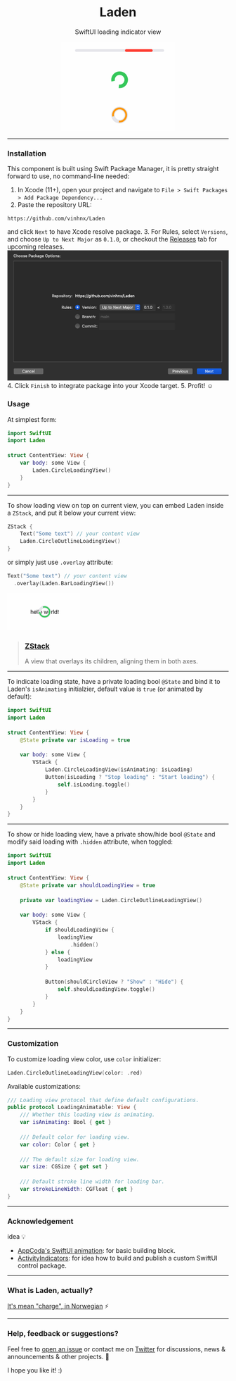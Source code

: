 <h1 align="center">Laden</h1>
<p align="center">SwiftUI loading indicator view</p>
<p align="center"><img src="./Resources/loading.gif"/></p>

---

### Installation

This component is built using Swift Package Manager, it is pretty straight forward to use, no command-line needed:

1. In Xcode (11+), open your project and navigate to `File > Swift Packages > Add Package Dependency...`
2. Paste the repository URL: 
```
https://github.com/vinhnx/Laden
```
and click `Next` to have Xcode resolve package.
3. For Rules, select `Versions`, and choose `Up to Next Major` as `0.1.0`, or checkout the [Releases](https://github.com/vinhnx/Laden/tags) tab for upcoming releases.
![package_options.png](./Resources/package_options.png "package_options.png")
4. Click `Finish` to integrate package into your Xcode target.
5. Profit! ☺️

### Usage

At simplest form:

```swift
import SwiftUI
import Laden

struct ContentView: View {
    var body: some View {
        Laden.CircleLoadingView()
    }
}
```

---

To show loading view on top on current view, you can embed Laden inside a `ZStack`, and put it below your current view:

```swift
ZStack {
    Text("Some text") // your content view
    Laden.CircleOutlineLoadingView()
}
```

or simply just use `.overlay` attribute:

```swift
Text("Some text") // your content view
  .overlay(Laden.BarLoadingView())
```

![ZStack](./Resources/loading_zstack.gif "ZStack")

> ### [ZStack](https://developer.apple.com/documentation/swiftui/zstack)
> A view that overlays its children, aligning them in both axes.

---

To indicate loading state, have a private loading bool `@State` and bind it to Laden's `isAnimating` initialzier, default value is `true` (or animated by default):

```swift
import SwiftUI
import Laden

struct ContentView: View {
    @State private var isLoading = true

    var body: some View {
        VStack {
            Laden.CircleLoadingView(isAnimating: isLoading)
            Button(isLoading ? "Stop loading" : "Start loading") {
                self.isLoading.toggle()
            }
        }
    }
}
```

---

To show or hide loading view, have a private show/hide bool `@State` and modify said loading with `.hidden` attribute, when toggled:

```swift
import SwiftUI
import Laden

struct ContentView: View {
    @State private var shouldLoadingView = true

    private var loadingView = Laden.CircleOutlineLoadingView()

    var body: some View {
        VStack {
            if shouldLoadingView {
                loadingView
                    .hidden()
            } else {
                loadingView
            }

            Button(shouldCircleView ? "Show" : "Hide") {
                self.shouldLoadingView.toggle()
            }
        }
    }
}
```

---

### Customization

To customize loading view color, use `color` initializer:

```swift
Laden.CircleOutlineLoadingView(color: .red)
```

Available customizations:

```swift
/// Loading view protocol that define default configurations.
public protocol LoadingAnimatable: View {
    /// Whether this loading view is animating.
    var isAnimating: Bool { get }

    /// Default color for loading view.
    var color: Color { get }

    /// The default size for loading view.
    var size: CGSize { get set }

    /// Default stroke line width for loading bar.
    var strokeLineWidth: CGFloat { get }
}
```

---

### Acknowledgement 

idea 💡

+ [AppCoda's SwiftUI animation](https://www.appcoda.com/swiftui-animation-basics-building-a-loading-indicator/): for basic building block.
+ [ActivityIndicators](https://github.com/sketch204/ActivityIndicators): for idea how to build and publish a custom SwiftUI control package.

---

### What is Laden, actually? 

[It's mean "charge", in Norwegian](https://twitter.com/onmyway133/status/1339596827453050884?s=12) ⚡️

---

### Help, feedback or suggestions?

Feel free to [open an issue](https://github.com/Laden/issues) or contact me on [Twitter](https://twitter.com/@vinhnx) for discussions, news & announcements & other projects. 🚀

I hope you like it! :)
